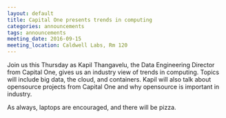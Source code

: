 ```yaml
---
layout: default
title: Capital One presents trends in computing
categories: announcements
tags: announcements
meeting_date: 2016-09-15
meeting_location: Caldwell Labs, Rm 120
---
```


<!-- INSERT TEXT HERE -->
Join us this Thursday as Kapil Thangavelu, the Data Engineering Director from Capital One, gives us an industry view of trends in computing. Topics will include big data, the cloud, and containers. Kapil will also talk about opensource projects from Capital One and why opensource is important in industry.

As always, laptops are encouraged, and there will be pizza.

<!-- generated by _helpers/newPost.rb -->
